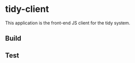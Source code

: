 # tidy-client

This application is the front-end JS client for the tidy system.

## Build



## Test


